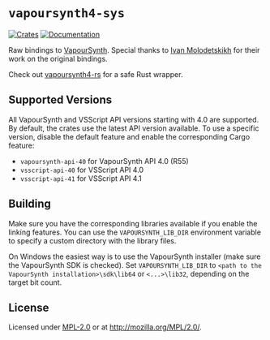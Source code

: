 # `vapoursynth4-sys`

[![Crates](https://img.shields.io/crates/v/vapoursynth4-sys.svg)][1]
[![Documentation](https://docs.rs/vapoursynth4-sys/badge.svg)][2]

[1]: https://crates.io/crates/vapoursynth4-sys
[2]: https://docs.rs/vapoursynth4-sys

Raw bindings to [VapourSynth][3]. Special thanks to [Ivan Molodetskikh][4] for 
their work on the original bindings.

[3]: https://github.com/vapoursynth/vapoursynth
[4]: https://github.com/YaLTeR/vapoursynth-rs

Check out [vapoursynth4-rs](https://crates.io/crates/vapoursynth4-rs) for a safe Rust wrapper.

## Supported Versions

All VapourSynth and VSScript API versions starting with 4.0 are supported.
By default, the crates use the latest API version available.  To use a specific version, 
disable the default feature and enable the corresponding Cargo feature:

- `vapoursynth-api-40` for VapourSynth API 4.0 (R55)
- `vsscript-api-40` for VSScript API 4.0
- `vsscript-api-41` for VSScript API 4.1

## Building

Make sure you have the corresponding libraries available if you enable the linking features.
You can use the `VAPOURSYNTH_LIB_DIR` environment variable to specify
a custom directory with the library files.

On Windows the easiest way is to use the VapourSynth installer (make sure the VapourSynth SDK
is checked). Set `VAPOURSYNTH_LIB_DIR` to `<path to the VapourSynth installation>\sdk\lib64`
or `<...>\lib32`, depending on the target bit count.

## License

Licensed under [MPL-2.0](LICENSE) or at http://mozilla.org/MPL/2.0/.
